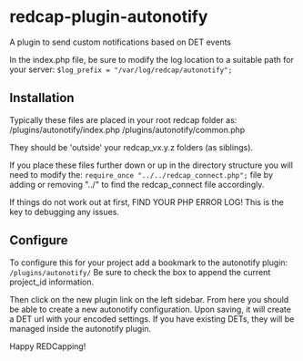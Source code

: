 # redcap-plugin-autonotify
A plugin to send custom notifications based on DET events

In the index.php file, be sure to modify the log location to a suitable path for your server:
```$log_prefix = "/var/log/redcap/autonotify";```

## Installation ##
Typically these files are placed in your root redcap folder as:
/plugins/autonotify/index.php
/plugins/autonotify/common.php

They should be 'outside' your redcap_vx.y.z folders (as siblings).

If you place these files further down or up in the directory structure you will need to modify the:
```require_once "../../redcap_connect.php";``` file by adding or removing "../" to find the redcap_connect file accordingly.

If things do not work out at first, FIND YOUR PHP ERROR LOG!  This is the key to debugging any issues.

## Configure ##
To configure this for your project add a bookmark to the autonotify plugin:
```/plugins/autonotify/```
Be sure to check the box to append the current project_id information.

Then click on the new plugin link on the left sidebar.  From here you should be able to create a new autonotify configuration.
Upon saving, it will create a DET url with your encoded settings.  If you have existing DETs, they will be managed inside the
autonotify plugin.

Happy REDCapping!
